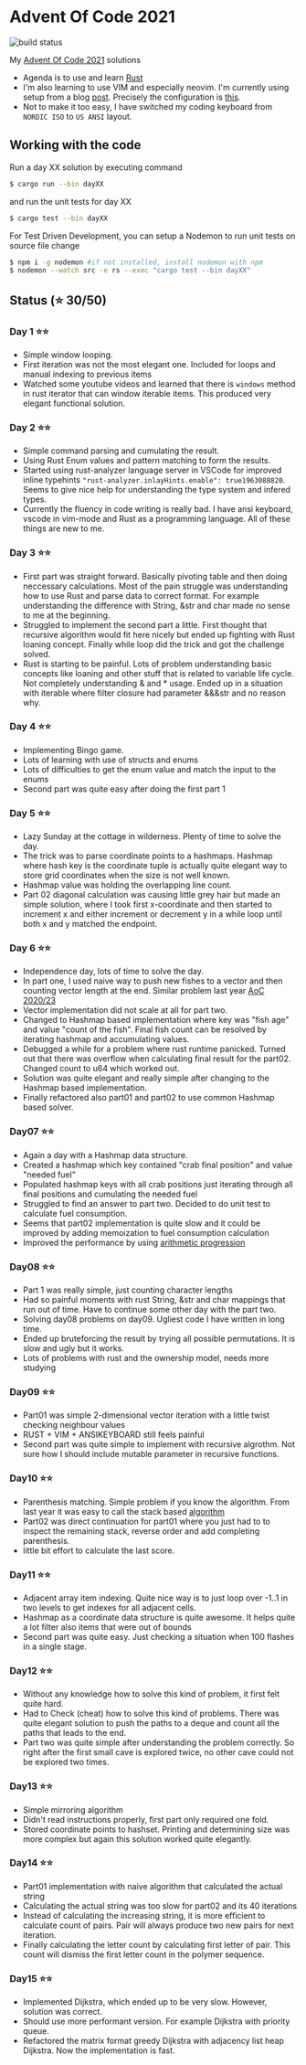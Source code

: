 # Advent Of Code 2021

![build status](https://github.com/joonaspessi/AdventOfCode2021/actions/workflows/rust.yml/badge.svg)

My [Advent Of Code 2021](https://adventofcode.com/2021) solutions

- Agenda is to use and learn [Rust](https://www.rust-lang.org/)
- I'm also learning to use VIM and especially neovim. I'm currently using setup from a blog [post](https://sharksforarms.dev/posts/neovim-rust/). Precisely the configuration is [this](https://github.com/sharksforarms/neovim-rust/blob/master/neovim-init-lsp-cmp-rust-tools.vim).
- Not to make it too easy, I have switched my coding keyboard from `NORDIC ISO` to `US ANSI` layout.

## Working with the code

Run a day XX solution by executing command

```bash
$ cargo run --bin dayXX
```

and run the unit tests for day XX

```bash
$ cargo test --bin dayXX
```

For Test Driven Development, you can setup a Nodemon to run unit tests on source file change

```bash
$ npm i -g nodemon #if not installed, install nodemon with npm
$ nodemon --watch src -e rs --exec "cargo test --bin dayXX"
```

## Status (⭐ 30/50)

### Day 1 ⭐⭐

- Simple window looping.
- First iteration was not the most elegant one. Included for loops and manual indexing to previous items
- Watched some youtube videos and learned that there is `windows` method in rust iterator that can window iterable items. This produced very elegant functional solution.

### Day 2 ⭐⭐

- Simple command parsing and cumulating the result.
- Using Rust Enum values and pattern matching to form the results.
- Started using rust-analyzer language server in VSCode for improved inline typehints `"rust-analyzer.inlayHints.enable": true1963088820`. Seems to give nice help for understanding the type system and infered types.
- Currently the fluency in code writing is really bad. I have ansi keyboard, vscode in vim-mode and Rust as a programming language. All of these things are new to me.

### Day 3 ⭐⭐

- First part was straight forward. Basically pivoting table and then doing neccessary calculations. Most of the pain struggle was understanding how to use Rust and parse data to correct format. For example understanding the difference with String, &str and char made no sense to me at the beginning.
- Struggled to implement the second part a little. First thought that recursive algorithm would fit here nicely but ended up fighting with Rust loaning concept. Finally while loop did the trick and got the challenge solved.
- Rust is starting to be painful. Lots of problem understanding basic concepts like loaning and other stuff that is related to variable life cycle. Not completely understanding & and \* usage. Ended up in a situation with iterable where filter closure had parameter &&&str and no reason why.

### Day 4 ⭐⭐

- Implementing Bingo game.
- Lots of learning with use of structs and enums
- Lots of difficulties to get the enum value and match the input to the enums
- Second part was quite easy after doing the first part 1

### Day 5 ⭐⭐

- Lazy Sunday at the cottage in wilderness. Plenty of time to solve the day.
- The trick was to parse coordinate points to a hashmaps. Hashmap where hash key is the coordinate tuple is actually quite elegant way to store grid coordinates when the size is not well known.
- Hashmap value was holding the overlapping line count.
- Part 02 diagonal calculation was causing little grey hair but made an simple solution, where I took first x-coordinate and then started to increment x and either increment or decrement y in a while loop until both x and y matched the endpoint.

### Day 6 ⭐⭐

- Independence day, lots of time to solve the day.
- In part one, I used naive way to push new fishes to a vector and then counting vector length at the end. Similar problem last year [AoC 2020/23](https://adventofcode.com/2020/day/23)
- Vector implementation did not scale at all for part two.
- Changed to Hashmap based implementation where key was "fish age" and value "count of the fish". Final fish count can be resolved by iterating hashmap and accumulating values.
- Debugged a while for a problem where rust runtime panicked. Turned out that there was overflow when calculating final result for the part02. Changed count to u64 which worked out.
- Solution was quite elegant and really simple after changing to the Hashmap based implementation.
- Finally refactored also part01 and part02 to use common Hashmap based solver.

### Day07 ⭐⭐

- Again a day with a Hashmap data structure.
- Created a hashmap which key contained "crab final position" and value "needed fuel"
- Populated hashmap keys with all crab positions just iterating through all final positions and cumulating the needed fuel
- Struggled to find an answer to part two. Decided to do unit test to calculate fuel consumption.
- Seems that part02 implementation is quite slow and it could be improved by adding memoization to fuel consumption calculation
- Improved the performance by using [arithmetic progression](https://en.wikipedia.org/wiki/Arithmetic_progression)

### Day08 ⭐⭐

- Part 1 was really simple, just counting character lengths
- Had so painful moments with rust String, &str and char mappings that run out of time. Have to continue some other day with the part two.
- Solving day08 problems on day09. Ugliest code I have written in long time.
- Ended up bruteforcing the result by trying all possible permutations. It is slow and ugly but it works.
- Lots of problems with rust and the ownership model, needs more studying

### Day09 ⭐⭐

- Part01 was simple 2-dimensional vector iteration with a little twist checking neighbour values
- RUST + VIM + ANSIKEYBOARD still feels painful
- Second part was quite simple to implement with recursive algrothm. Not sure how I should include mutable parameter in recursive functions.

### Day10 ⭐⭐

- Parenthesis matching. Simple problem if you know the algorithm. From last year it was easy to call the stack based [algorithm](https://www.geeksforgeeks.org/check-for-balanced-parentheses-in-an-expression/)
- Part02 was direct continuation for part01 where you just had to to inspect the remaining stack, reverse order and add completing parenthesis.
- little bit effort to calculate the last score.

### Day11 ⭐⭐

- Adjacent array item indexing. Quite nice way is to just loop over -1..1 in two levels to get indexes for all adjacent cells.
- Hashmap as a coordinate data structure is quite awesome. It helps quite a lot filter also items that were out of bounds
- Second part was quite easy. Just checking a situation when 100 flashes in a single stage.

### Day12 ⭐⭐

- Without any knowledge how to solve this kind of problem, it first felt quite hard.
- Had to Check (cheat) how to solve this kind of problems. There was quite elegant solution to push the paths to a deque and count all the paths that leads to the end.
- Part two was quite simple after understanding the problem correctly. So right after the first small cave is explored twice, no other cave could not be explored two times.

### Day13 ⭐⭐

- Simple mirroring algorithm
- Didn't read instructions properly, first part only required one fold.
- Stored coordinate points to hashset. Printing and determining size was more complex but again this solution worked quite elegantly.

### Day14 ⭐⭐

- Part01 implementation with naive algorithm that calculated the actual string
- Calculating the actual string was too slow for part02 and its 40 iterations
- Instead of calculating the increasing string, it is more efficient to calculate count of pairs. Pair will always produce two new pairs for next iteration.
- Finally calculating the letter count by calculating first letter of pair. This count will dismiss the first letter count in the polymer sequence.

### Day15 ⭐⭐

- Implemented Dijkstra, which ended up to be very slow. However, solution was correct.
- Should use more performant version. For example Dijkstra with priority queue.
- Refactored the matrix format greedy Dijkstra with adjacency list heap Dijkstra. Now the implementation is fast.
